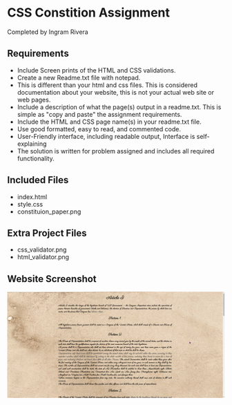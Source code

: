 # CSS Constition Assignment
Completed by Ingram Rivera

## Requirements
- Include Screen prints of the HTML and CSS validations.
- Create a new Readme.txt file with notepad.
- This is different than your html and css files. This is considered documentation about your website, this is not your actual web site or web pages.
- Include a description of what the page(s) output in a readme.txt. This is simple as "copy and paste" the assignment requirements.
- Include the HTML and CSS page name(s) in your readme.txt file.
- Use good formatted, easy to read, and commented code.
- User-Friendly interface, including readable output, Interface is self-explaining
- The solution is written for problem assigned and includes all required functionality. 

## Included Files
- index.html
- style.css
- constituion_paper.png

## Extra Project Files
- css_validator.png
- html_validator.png


## Website Screenshot
![Website Screenshot](/website_screenshot.png)